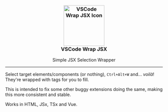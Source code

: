 <h3 align="center">
	<img src="https://raw.githubusercontent.com/CarbonicSoda/vscode-wrap-jsx/master/media/icon.png" width="130" alt="VSCode Wrap JSX Icon" /><br />
  VSCode Wrap JSX
</h3>
<p align="center">Simple JSX Selection Wrapper</p>

---

Select target elements/components (or nothing), `Ctrl+Alt+W` and... _voilà_!
They're wrapped with tags for you to fill.

This is intended to fix some other buggy extensions doing the same, making this
more consistent and stable.

Works in HTML, JSx, TSx and Vue.
